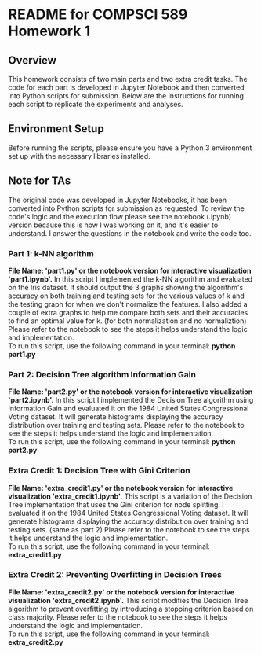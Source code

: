 # README for COMPSCI 589 Homework 1

## Overview
This homework consists of two main parts and two extra credit tasks. The code for each part is developed in Jupyter Notebook and then converted into Python scripts for submission. Below are the instructions for running each script to replicate the experiments and analyses.

## Environment Setup
Before running the scripts, please ensure you have a Python 3 environment set up with the necessary libraries installed. 

## Note for TAs
The original code was developed in Jupyter Notebooks, it has been converted into Python scripts for submission as requested. To review the code's logic and the execution flow please see the notebook (.ipynb) version because this is how I was working on it, and it's easier to understand. I answer the questions in the notebook and write the code too.

### Part 1: k-NN algorithm
**File Name: 'part1.py' or the notebook version for interactive visualization 'part1.ipynb'.**
In this script I implemented the k-NN algorithm and evaluated on the Iris dataset.
It should output the 3 graphs showing the algorithm's accuracy on both training and testing sets for the various values of k and the testing graph for when we don't normalize the features.
I also added a couple of extra graphs to help me compare both sets and their accuracies to find an optimal value for k. (for both normalization and no normaliztion)
Please refer to the notebook to see the steps it helps understand the logic and implementation. <br />
To run this script, use the following command in your terminal: **python part1.py**

### Part 2: Decision Tree algorithm Information Gain
**File Name: 'part2.py' or the notebook version for interactive visualization 'part2.ipynb'.**
In this script I implemented the Decision Tree algorithm using Information Gain and evaluated it on the 1984 United States Congressional Voting dataset. It will generate histograms displaying the accuracy distribution over training and testing sets.
Please refer to the notebook to see the steps it helps understand the logic and implementation. <br />
To run this script, use the following command in your terminal: **python part2.py**

### Extra Credit 1: Decision Tree with Gini Criterion
**File Name: 'extra_credit1.py' or the notebook version for interactive visualization 'extra_credit1.ipynb'.**
This script is a variation of the Decision Tree implementation that uses the Gini criterion for node splitting. I evaluated it on the 1984 United States Congressional Voting dataset. It will generate histograms displaying the accuracy distribution over training and testing sets. (same as part 2)
Please refer to the notebook to see the steps it helps understand the logic and implementation. <br />
To run this script, use the following command in your terminal: **extra_credit1.py**

### Extra Credit 2: Preventing Overfitting in Decision Trees
**File Name: 'extra_credit2.py' or the notebook version for interactive visualization 'extra_credit2.ipynb'.**
This script modifies the Decision Tree algorithm to prevent overfitting by introducing a stopping criterion based on class majority.
Please refer to the notebook to see the steps it helps understand the logic and implementation. <br />
To run this script, use the following command in your terminal: **extra_credit2.py**

